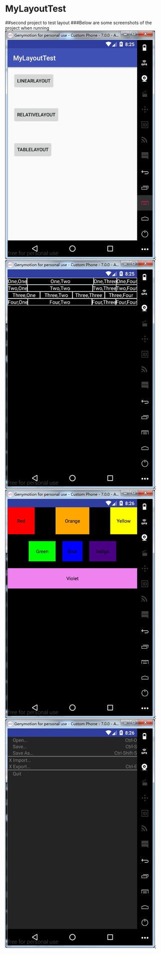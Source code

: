 # MyLayoutTest
##second project to test layout
###Below are some screenshots of the project when running 
![mainmenu](https://github.com/hellodidi/MyLayoutTest/blob/master/pic/mainmenu.jpg "mainmenu");
![linearlayout](https://github.com/hellodidi/MyLayoutTest/blob/master/pic/linearlayout.jpg "linearlayout");
![relativelayout](https://github.com/hellodidi/MyLayoutTest/blob/master/pic/relativelayout.jpg "relativelayout");
![tablelayout](https://github.com/hellodidi/MyLayoutTest/blob/master/pic/tablelayout.jpg "tablelayout");
